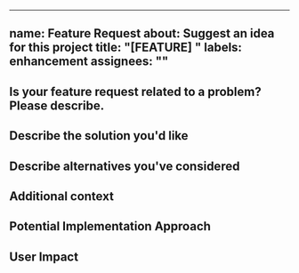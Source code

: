 ***

name: Feature Request
about: Suggest an idea for this project
title: "\[FEATURE] "
labels: enhancement
assignees: ""
-------------

## Is your feature request related to a problem? Please describe.

<!-- A clear and concise description of what the problem is. Ex. I'm always frustrated when [...] -->

## Describe the solution you'd like

<!-- A clear and concise description of what you want to happen -->

## Describe alternatives you've considered

<!-- A clear and concise description of any alternative solutions or features you've considered -->

## Additional context

<!-- Add any other context or screenshots about the feature request here -->

## Potential Implementation Approach

<!-- If you have ideas on how this might be implemented, please share them here -->

## User Impact

<!-- How would this feature benefit users of the project? -->
